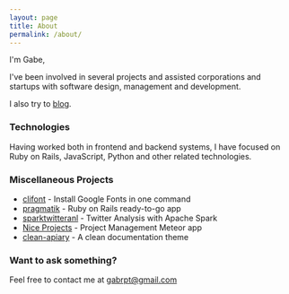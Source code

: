 ```yaml
---
layout: page
title: About
permalink: /about/
---
```


I'm Gabe,

I've been involved in several projects and assisted corporations and startups with software design, management and development.

I also try to [blog](http://gaapt.github.io/).


### Technologies
Having worked both in frontend and backend systems, I have focused on Ruby on Rails, JavaScript, Python and other related technologies.

### Miscellaneous Projects
+ [clifont](https://github.com/gaapt/clifont) - Install Google Fonts in one command
+ [pragmatik](https://github.com/gaapt/pragmatik) - Ruby on Rails ready-to-go app 
+ [sparktwitteranl](https://github.com/gaapt/sparktwitteranl) - Twitter Analysis with Apache Spark
+ [Nice Projects](http://projmanagement.meteor.com/) - Project Management Meteor app
+ [clean-apiary](http://sumof.xyz/projects/clean-apiary.html) - A clean documentation theme

### Want to ask something?
Feel free to contact me at [gabrpt@gmail.com](mailto:gabrpt@gmail.com)
